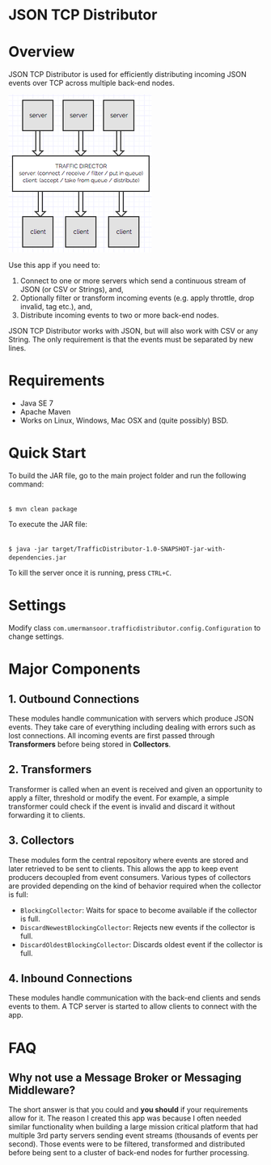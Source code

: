 # JSON TCP Distributor

Overview
========
JSON TCP Distributor is used for efficiently distributing incoming JSON events over TCP across multiple back-end 
nodes. 

![alt tag](docs/overall_idea.png)

Use this app if you need to:
 
1. Connect to one or more servers which send a continuous stream of JSON (or CSV or Strings), and,
2. Optionally filter or transform incoming events (e.g. apply throttle, drop invalid, tag etc.), and,
3. Distribute incoming events to two or more back-end nodes.
 
JSON TCP Distributor works with JSON, but will also work with CSV or any String. The only requirement is that the
events must be separated by new lines.

Requirements
============

* Java SE 7
* Apache Maven 
* Works on Linux, Windows, Mac OSX and (quite possibly) BSD.

Quick Start
===========

To build the JAR file, go to the main project folder and run the following command:

<code>
$ mvn clean package
</code>

To execute the JAR file:

<code>
$ java -jar target/TrafficDistributor-1.0-SNAPSHOT-jar-with-dependencies.jar
</code>

To kill the server once it is running, press `CTRL+C`.

Settings
=============

Modify class `com.umermansoor.trafficdistributor.config.Configuration` to change settings.

Major Components
================

## 1. Outbound Connections

These modules handle communication with servers which produce JSON events. They take care of everything including
dealing with errors such as lost connections. All incoming events are first passed through 
**Transformers** before being stored in **Collectors**.

## 2. Transformers

Transformer is called when an event is received and given an opportunity to apply a filter, threshold or
modify the event. For example, a simple transformer could check if the event is invalid and 
discard it without forwarding it to clients. 

## 3. Collectors

These modules form the central repository where events are stored and later retrieved to be sent to clients. This 
allows the app to keep event producers decoupled from event consumers. Various types of collectors are provided 
depending on the kind of behavior required when the collector is full:

* `BlockingCollector`: Waits for space to become available if the collector is full.
* `DiscardNewestBlockingCollector`: Rejects new events if the collector is full.
* `DiscardOldestBlockingCollector`: Discards oldest event if the collector is full.

## 4. Inbound Connections

These modules handle communication with the back-end clients and sends events to them. A TCP server is started
to allow clients to connect with the app.

FAQ
===

## Why not use a Message Broker or Messaging Middleware?

The short answer is that you could and **you should** if your requirements allow for it. The reason I created this app
was because I often needed similar functionality when building a large mission critical platform that had
multiple 3rd party servers sending event streams (thousands of events per second). 
Those events were to be filtered, transformed and distributed before being sent to a cluster of back-end nodes 
for further processing.
 





